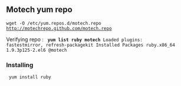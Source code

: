 
## Motech yum repo

<code>wget -O /etc/yum.repos.d/motech.repo http://motechrepo.github.com/motech.repo</code>

Verifying repo :
<code>
<b>yum list ruby motech</b>
Loaded plugins: fastestmirror, refresh-packagekit
Installed Packages
ruby.x86_64                                                                              1.9.3p125-2.el6                                                                               @motech</code>

### Installing

<code> yum install ruby </code>
